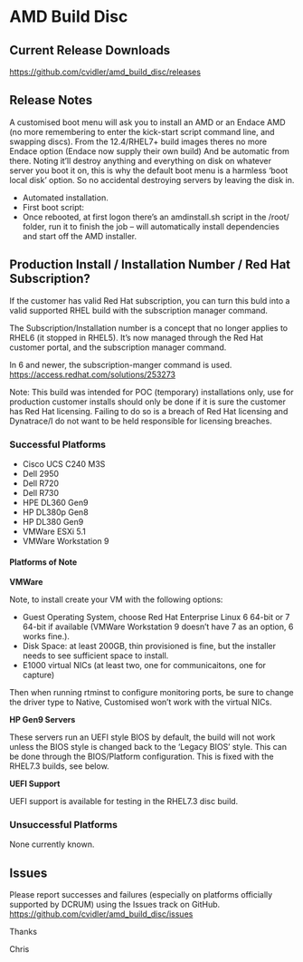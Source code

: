 # AMD Build Disc


## Current Release Downloads
https://github.com/cvidler/amd_build_disc/releases

 
## Release Notes
A customised boot menu will ask you to install an AMD or an Endace AMD (no more remembering to enter the kick-start script command line, and swapping discs).  From the 12.4/RHEL7+ build images theres no more Endace option (Endace now supply their own build) And be automatic from there. Noting it’ll destroy anything and everything on disk on whatever server you boot it on, this is why the default boot menu is a harmless ‘boot local disk’ option. So no accidental destroying servers by leaving the disk in.
 
- Automated installation.
- First boot script:
- Once rebooted, at first logon there’s an amdinstall.sh script in the /root/ folder, run it to finish the job – will automatically install dependencies and start off the AMD installer.
 
## Production Install / Installation Number / Red Hat Subscription?

If the customer has valid Red Hat subscription, you can turn this buld into a valid supported RHEL build with the subscription manager command.



The Subscription/Installation number is a concept that no longer applies to RHEL6 (it stopped in RHEL5). It’s now managed through the Red Hat customer portal, and the subscription manager command.



In 6 and newer, the subscription-manger command is used.
https://access.redhat.com/solutions/253273



Note: This build was intended for POC (temporary) installations only, use for production customer installs should only be done if it is sure the customer has Red Hat licensing. Failing to do so is a breach of Red Hat licensing and Dynatrace/I do not want to be held responsible for licensing breaches.

 
 
### Successful Platforms
- Cisco UCS C240 M3S
- Dell 2950
- Dell R720
- Dell R730
- HPE DL360 Gen9
- HP DL380p Gen8
- HP DL380 Gen9
- VMWare ESXi 5.1
- VMWare Workstation 9



#### Platforms of Note
**VMWare**

Note, to install create your VM with the following options:
-	Guest Operating System, choose Red Hat Enterprise Linux 6 64-bit or 7 64-bit if available (VMWare Workstation 9 doesn’t have 7 as an option, 6 works fine.).
-	Disk Space: at least 200GB, thin provisioned is fine, but the installer needs to see sufficient space to install.
-	E1000 virtual NICs (at least two, one for communicaitons, one for capture)

Then when running rtminst to configure monitoring ports, be sure to change the driver type to Native, Customised won’t work with the virtual NICs.	



**HP Gen9 Servers**

These servers run an UEFI style BIOS by default, the build will not work unless the BIOS style is changed back to the ‘Legacy BIOS’ style. This can be done through the BIOS/Platform configuration. This is fixed with the RHEL7.3 builds, see below.


**UEFI Support**

UEFI support is available for testing in the RHEL7.3 disc build.
	 
 
### Unsuccessful Platforms
None currently known.
 
 

## Issues 
Please report successes and failures (especially on platforms officially supported by DCRUM) using the Issues track on GitHub. https://github.com/cvidler/amd_build_disc/issues



Thanks

Chris

